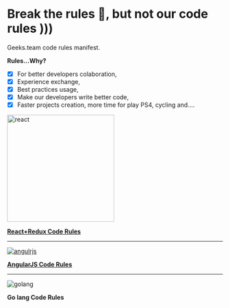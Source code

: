 # Break the rules :punch:, but not our code rules )))
Geeks.team code rules manifest.

**Rules...Why?**
- [x] For better developers colaboration,
- [x] Experience exchange, 
- [x] Best practices usage,
- [x] Make our developers write better code,
- [x] Faster projects creation, more time for play PS4, cycling and....

[<img src="https://react-mdl.github.io/react-mdl/react.svg" alt="react" width="250">](https://github.com/geeksteam/CodeRules/tree/master/React "React")

**[React+Redux Code Rules](https://github.com/geeksteam/CodeRules/tree/master/React)**

-----

[![angulrjs](https://angularjs.org/img/AngularJS-large.png)](https://github.com/geeksteam/CodeRules/tree/master/AngularJS "AngularJS")

**[AngularJS Code Rules](https://github.com/geeksteam/CodeRules/tree/master/AngularJS)**

-----

![golang](https://github.com/golang-samples/gopher-vector/blob/master/gopher-front.png)

**Go lang Code Rules**
